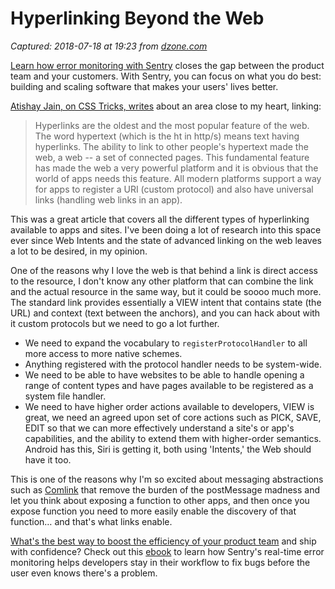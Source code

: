 # Hyperlinking Beyond the Web

_Captured: 2018-07-18 at 19:23 from [dzone.com](https://dzone.com/articles/hyperlinking-beyond-the-web-css-tricks?edition=385251&utm_source=Daily%20Digest&utm_medium=email&utm_campaign=Daily%20Digest%202018-07-18)_

[Learn how error monitoring with Sentry](https://dzone.com/go?i=299453&u=https%3A%2F%2Fsentry.io%2F_%2Flp%2Ftelephone-game-ebook%2F%3Futm_source%3Dadvertisement%26utm_medium%3Dtext%26utm_content%3Ddzonewebdevzone%26utm_campaign%3Dsponsorship) closes the gap between the product team and your customers. With Sentry, you can focus on what you do best: building and scaling software that makes your users' lives better.

[Atishay Jain, on CSS Tricks, writes](https://css-tricks.com/hyperlinking-beyond-the-web/) about an area close to my heart, linking:

> Hyperlinks are the oldest and the most popular feature of the web. The word hypertext (which is the ht in http/s) means text having hyperlinks. The ability to link to other people's hypertext made the web, a web -- a set of connected pages. This fundamental feature has made the web a very powerful platform and it is obvious that the world of apps needs this feature. All modern platforms support a way for apps to register a URI (custom protocol) and also have universal links (handling web links in an app).

This was a great article that covers all the different types of hyperlinking available to apps and sites. I've been doing a lot of research into this space ever since Web Intents and the state of advanced linking on the web leaves a lot to be desired, in my opinion.

One of the reasons why I love the web is that behind a link is direct access to the resource, I don't know any other platform that can combine the link and the actual resource in the same way, but it could be soooo much more. The standard link provides essentially a VIEW intent that contains state (the URL) and context (text between the anchors), and you can hack about with it custom protocols but we need to go a lot further.

  * We need to expand the vocabulary to `registerProtocolHandler` to all more access to more native schemes.
  * Anything registered with the protocol handler needs to be system-wide.
  * We need to be able to have websites to be able to handle opening a range of content types and have pages available to be registered as a system file handler.
  * We need to have higher order actions available to developers, VIEW is great, we need an agreed upon set of core actions such as PICK, SAVE, EDIT so that we can more effectively understand a site's or app's capabilities, and the ability to extend them with higher-order semantics. Android has this, Siri is getting it, both using 'Intents,' the Web should have it too.

This is one of the reasons why I'm so excited about messaging abstractions such as [Comlink](https://github.com/GoogleChromeLabs/comlink) that remove the burden of the postMessage madness and let you think about exposing a function to other apps, and then once you expose function you need to more easily enable the discovery of that function… and that's what links enable.

[What's the best way to boost the efficiency of your product team](https://dzone.com/go?i=299454&u=https%3A%2F%2Fsentry.io%2F_%2Flp%2Ftelephone-game-ebook%2F%3Futm_source%3Dadvertisement%26utm_medium%3Dtext%26utm_content%3Ddzonewebdevzone%26utm_campaign%3Dsponsorship) and ship with confidence? Check out this [ebook](https://dzone.com/go?i=299454&u=https%3A%2F%2Fsentry.io%2F_%2Flp%2Ftelephone-game-ebook%2F%3Futm_source%3Dadvertisement%26utm_medium%3Dtext%26utm_content%3Ddzonewebdevzone%26utm_campaign%3Dsponsorship) to learn how Sentry's real-time error monitoring helps developers stay in their workflow to fix bugs before the user even knows there's a problem.
